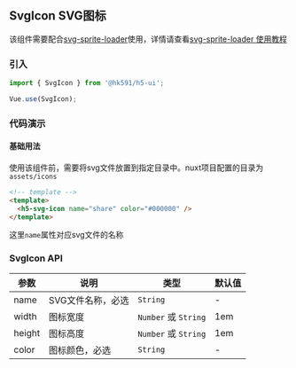 ## SvgIcon SVG图标

该组件需要配合[svg-sprite-loader](https://github.com/JetBrains/svg-sprite-loader)使用，详情请查看[svg-sprite-loader 使用教程](https://www.jianshu.com/p/70f9c9268c83)

### 引入
``` javascript
import { SvgIcon } from '@hk591/h5-ui';

Vue.use(SvgIcon);
```

### 代码演示

#### 基础用法

使用该组件前，需要将svg文件放置到指定目录中。nuxt项目配置的目录为`assets/icons`


```html
<!-- template -->
<template>
  <h5-svg-icon name="share" color="#000000" />
</template>
```

这里`name`属性对应svg文件的名称

### SvgIcon API

| 参数 | 说明 | 类型 | 默认值 |
|------|------|------|------|
| name | SVG文件名称，必选 | `String` | - |
| width | 图标宽度 | `Number` 或 `String` | 1em |
| height | 图标高度 | `Number` 或 `String` | 1em |
| color | 图标颜色，必选 | `String` | - |
